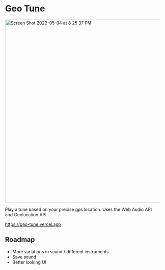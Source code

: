 # Geo Tune

<img width="594" alt="Screen Shot 2023-05-04 at 8 25 37 PM" src="https://user-images.githubusercontent.com/32600047/236190770-697465be-07b7-44b7-a177-1da7b4d9e35e.png">



Play a tune based on your precise gps location. Uses the Web Audio API and Geolocation API.

https://geo-tune.vercel.app

## Roadmap
- More variations in sound / different instruments
- Save sound
- Better looking UI



